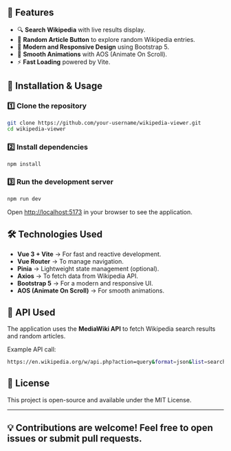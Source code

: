 ## 🚀 Features

- 🔍 **Search Wikipedia** with live results display.
- 🎲 **Random Article Button** to explore random Wikipedia entries.
- 🎨 **Modern and Responsive Design** using Bootstrap 5.
- 🏃 **Smooth Animations** with AOS (Animate On Scroll).
- ⚡ **Fast Loading** powered by Vite.

## 🎯 Installation & Usage

### 1️⃣ Clone the repository
```sh
git clone https://github.com/your-username/wikipedia-viewer.git
cd wikipedia-viewer
```

### 2️⃣ Install dependencies
```sh
npm install
```

### 3️⃣ Run the development server
```sh
npm run dev
```

Open [http://localhost:5173](http://localhost:5173) in your browser to see the application.

## 🛠️ Technologies Used

- **Vue 3 + Vite** → For fast and reactive development.
- **Vue Router** → To manage navigation.
- **Pinia** → Lightweight state management (optional).
- **Axios** → To fetch data from Wikipedia API.
- **Bootstrap 5** → For a modern and responsive UI.
- **AOS (Animate On Scroll)** → For smooth animations.

## 📌 API Used

The application uses the **MediaWiki API** to fetch Wikipedia search results and random articles.

Example API call:
```sh
https://en.wikipedia.org/w/api.php?action=query&format=json&list=search&srsearch=your_query&origin=*
```

## 📄 License

This project is open-source and available under the MIT License.

---

💡 **Contributions are welcome!** Feel free to open issues or submit pull requests.
---
